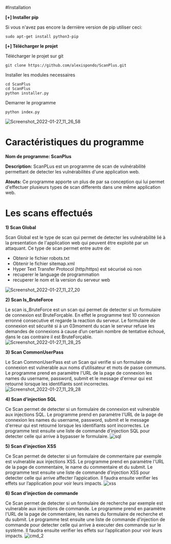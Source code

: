 #Installation

**[+] Installer pip**

Si vous n'avez pas encore la dernière version de pip utiliser ceci:
```
sudo apt-get install python3-pip
```

**[+] Télécharger le projet**

Télécharger le projet sur git

```
git clone https://github.com/alexispondo/ScanPlus.git
```

Installer les modules necessaires
```
cd ScanPlus
cd ScanPlus
python installer.py
```

Demarrer le programme
```
python index.py
```
![Screenshot_2022-01-27_11_26_58](https://user-images.githubusercontent.com/47490330/151662328-5b9b486e-b3ee-44f6-9867-e26473fa76ee.png)

# Caractéristiques du programme

**Nom de programme: ScanPlus**

**Description:** ScanPLus est un programme de scan de vulnérabilité permettant de detecter les vulnérabilités d'une application web.

**Atouts:** Ce programme apporte un plus de par sa conception qui lui permet d'effectuer plusieurs types de scan differents dans une même application web.


# Les scans effectués


**1) Scan Global**

Scan Global est le type de scan qui permet de detecter les vulnérabilité lié à la presentation de l'application web qui peuvent être exploité par un attaquant.
Ce type de scan permet entre autre de:
* Obtenir le fichier robots.txt 
* Obtenir le fichier sitemap.xml
* Hyper Text Transfer Protocol (http/https) est sécurisé où non
* recuperer le language de programmation
* recuperer le nom et la version du serveur web

![Screenshot_2022-01-27_11_27_20](https://user-images.githubusercontent.com/47490330/151662369-f42457a1-a197-4668-a694-f1abd8df3277.png)

**2) Scan Is_BruteForce**

Le scan  is_BruteForce est un scan qui permet de detecter si un formulaire de connexion est BruteForçable.
En effet le programme test 10 connexion erronné consecutive et regarde la reaction du serveur.
Le formulaire de connexion est sécurité si à un 03moment du scan le serveur refuse les demandes de connexions à cause d’un certain nombre de tentative échoué, dans le cas contraire il est BruteForçable.
![Screenshot_2022-01-27_11_28_25](https://user-images.githubusercontent.com/47490330/151662412-043ddd5c-5c11-4f3d-b9ec-9e769a473368.png)

**3) Scan CommonUserPass**

Le Scan CommonUserPass est un Scan qui verifie si un formulaire de connexion est vulnerable aux noms d’utilisateur et mots de passe communs.
Le programme prend en paramètre l'URL de la page de connexion les names du username, password, submit et le message d'erreur qui est retourné lorsque les identifiants sont incorrectes.
![Screenshot_2022-01-27_11_29_28](https://user-images.githubusercontent.com/47490330/151662438-c60cd0c3-3529-4843-9db7-fc171113dce3.png)


**4) Scan d’injection SQL**

Ce Scan permet de detecter si un formulaire de connexion est vulnerable aux injections SQL.
Le programme prend en paramètre l'URL de la page de connexion les names du username, password, submit et le message d'erreur qui est retourné lorsque les identifiants sont incorrectes.
Le programme test ensuite une liste de commande d’injection SQL pour detecter celle qui arrive à bypasser le formulaire.
![sql](https://user-images.githubusercontent.com/47490330/151662458-375ba7dd-cb9d-4532-a33b-ccfb1acf0578.png)

**5) Scan d’injection XSS**

Ce Scan permet de detecter si un formulaire de commentaire par exemple est vulnerable aux injections XSS.
Le programme prend en paramètre l'URL de la page de commentaire, le name du commentaire et du submit.
Le programme test ensuite une liste de commande d’injection XSS pour detecter celle qui arrive affecter l’appication.
Il faudra ensuite verifier les effets sur l’application pour voir leurs impacts.
![xss](https://user-images.githubusercontent.com/47490330/151662481-82e8437e-7e9f-4db3-91f6-528896400684.png)

**6) Scan d’injection de commande**

Ce Scan permet de detecter si un formulaire de recherche par exemple est vulnerable aux injections de commande.
Le programme prend en paramètre l'URL de la page de commentaire, les names du formulaire de recherche et du submit.
Le programme test ensuite une liste de commande d’injection de commande pour detecter celle qui arrive à executer des commande sur le système.
Il faudra ensuite verifier les effets sur l’application pour voir leurs impacts.
![cmd_2](https://user-images.githubusercontent.com/47490330/151662495-29335d77-9eb9-4113-93c6-486f301e6b96.png)
